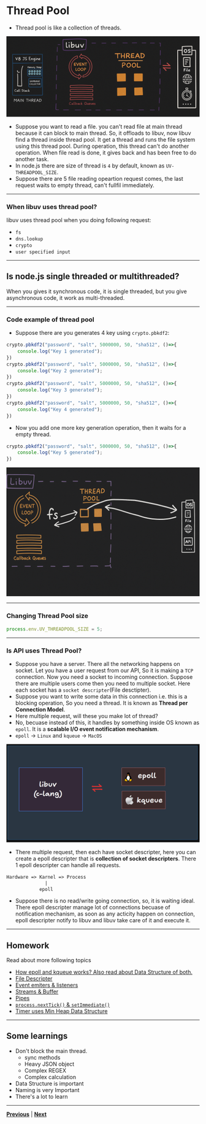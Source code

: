 # Thread Pool
- Thread pool is like a collection of threads.

![thread-pool](./images/thread-pool.png)

- Suppose you want to read a file. you can't read file at main thread because it can block to main thread. So, it offloads to libuv, now libuv find a thread inside thread pool. It get a thread and runs the file system using this thread pool. During operation, this thread can't do another operation. When file read is done, it gives back and has been free to do another task.
- In node.js there are size of thread is `4` by default, known as `UV-THREADPOOL_SIZE`.
- Suppose there are 5 file reading opeartion request comes, the last request waits to empty thread, can't fullfil immediately.

---

### When libuv uses thread pool?
libuv uses thread pool when you doing following request:
- `fs`
- `dns.lookup`
- `crypto`
- `user specified input`

---

## Is node.js single threaded or multithreaded?
When you gives it synchronous code, it is single threaded, but you give asynchronous code, it work as multi-threaded.

---

### Code example of thread pool
- Suppose there are you generates 4 key using `crypto.pbkdf2`:

```js
crypto.pbkdf2("password", "salt", 5000000, 50, "sha512", ()=>{
    console.log("Key 1 generated");
})
crypto.pbkdf2("password", "salt", 5000000, 50, "sha512", ()=>{
    console.log("Key 2 generated");
})
crypto.pbkdf2("password", "salt", 5000000, 50, "sha512", ()=>{
    console.log("Key 3 generated");
})
crypto.pbkdf2("password", "salt", 5000000, 50, "sha512", ()=>{
    console.log("Key 4 generated");
})
```
- Now you add one more key generation operation, then it waits for a empty thread.
```js
crypto.pbkdf2("password", "salt", 5000000, 50, "sha512", ()=>{
    console.log("Key 5 generated");
})
```

![thread-pool-work](./images/working-thrdpool.png)

---

### Changing Thread Pool size
```js
process.env.UV_THREADPOOL_SIZE = 5;
```

---

### Is API uses Thread Pool?
- Suppose you have a server. There all the networking happens on socket. Let you have a user request from our API, So it is making a `TCP` connection. Now you need a socket to incoming connection. Suppose there are multiple users come then you need to multiple socket. Here each socket has a `socket descripter`(File desctipter).
- Suppose you want to write some data in this connection i.e. this is a blocking operation, So you need a thread. It is known as **Thread per Connection Model**.
- Here multiple request, will these you make lot of thread?
- No, becuase instead of this, it handles by something inside OS known as `epoll`. It is a **scalable I/O event notification mechanism**.
- `epoll` -> `Linux` and `kqueue` -> `MacOS`

![epoll](./images/epoll.png)

- There multiple request, then each have socket descripter, here you can create a epoll descripter that is **collection of socket descripters**. There 1 epoll descripter can handle all requests.
```
Hardware => Karnel => Process
              |
            epoll
```
- Suppose there is no read/write going connection, so, it is waiting ideal. There epoll descripter manage lot of connections becuase of notification mechanism, as soon as any acticity happen on connection, epoll descripter notify to libuv and libuv take care of it and execute it.

---

## Homework
Read about more following topics
- [How epoll and kqueue works? Also read about Data Structure of both.](./homework.md#epoll-vs-kqueue)
- [File Descripter](./homework.md#file-descriptor-fd)
- [Event emiters & listeners](./homework.md#event-emitters--listeners)
- [Streams & Buffer](./homework.md#streams--buffers)
- [Pipes](./homework.md#pipes)
- [`process.nextTick()` & `setImmediate()`](./homework.md#processnexttick-vs-setimmediate)
- [Timer uses Min Heap Data Structure](./homework.md#-timer--min-heap-data-structure)

--- 

## Some learnings
- Don't block the main thread.
    - sync methods
    - Heavy JSON object
    - Complex REGEX
    - Complex calculation
- Data Structure is important
- Naming is very Important
- There's a lot to learn

---


[**Previous**](../S01%20Episode%209/README.md) | [**Next**](../S01%20Episode%2011/README.md)